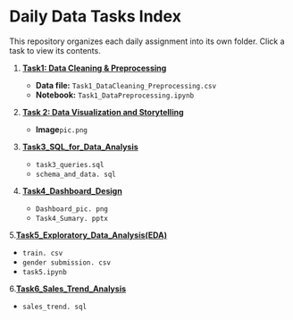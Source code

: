 # Daily Data Tasks Index

This repository organizes each daily assignment into its own folder. Click a task to view its contents.

1. **[Task1: Data Cleaning & Preprocessing](Task1_DataCleaning_Preprocessing/)**
   - **Data file:** `Task1_DataCleaning_Preprocessing.csv`
   - **Notebook:** `Task1_DataPreprocessing.ipynb`


2. **[Task 2: Data Visualization and Storytelling](Task2_Data_Visualization_and_Storytelling/)**
   - **Image**`pic.png`

3. **[Task3_SQL_for_Data_Analysis](Task3_SQL_for_Data_Analysis)**
   - `task3_queries.sql`
   - `schema_and_data. sql`
     
4. **[Task4_Dashboard_Design](Task4_Dashboard_Design)**
   - `Dashboard_pic. png`
   - `Task4_Sumary. pptx`

5.**[Task5_Exploratory_Data_Analysis(EDA)](Task5_Exploratory_Data_Analysis(EDA))**
   -  `train. csv`
   -  `gender submission. csv`
   -  `task5.ipynb`

 6.**[Task6_Sales_Trend_Analysis](Task6_Sales_Trend_Analysis)**
   - `sales_trend. sql`
